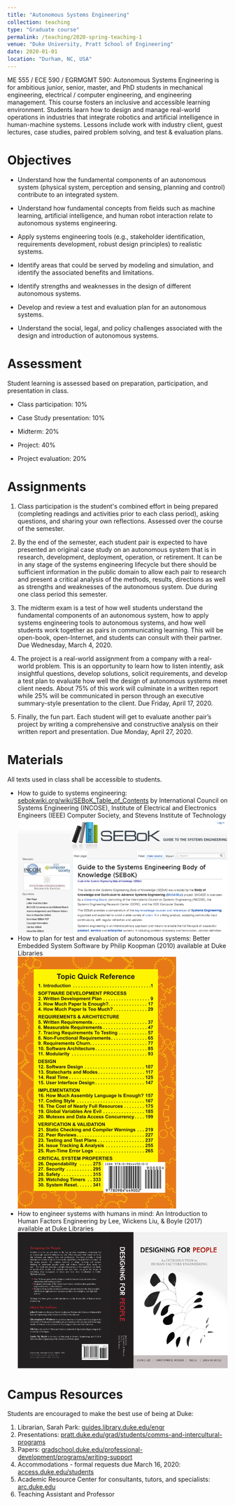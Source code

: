 ```yaml
---
title: "Autonomous Systems Engineering"
collection: teaching
type: "Graduate course"
permalink: /teaching/2020-spring-teaching-1
venue: "Duke University, Pratt School of Engineering"
date: 2020-01-01
location: "Durham, NC, USA"
--- 
```

ME 555 / ECE 590 / EGRMGMT 590: Autonomous Systems Engineering is for ambitious junior, senior, master, and PhD students in mechanical engineering, electrical / computer engineering, and engineering management. This course fosters an inclusive and accessible learning environment. Students learn how to design and manage real-world operations in industries that integrate robotics and artificial intelligence in human-machine systems. Lessons include work with industry client, guest lectures, case studies, paired problem solving, and test & evaluation plans.

Objectives
======
* Understand how the fundamental components of an autonomous system (physical system, perception and sensing, planning and control) contribute to an integrated system.

* Understand how fundamental concepts from fields such as machine learning, artificial intelligence, and human robot interaction relate to autonomous systems engineering.

* Apply systems engineering tools (e.g., stakeholder identification, requirements development, robust design principles) to realistic systems.

* Identify areas that could be served by modeling and simulation, and identify the associated benefits and limitations.

* Identify strengths and weaknesses in the design of different autonomous systems.

* Develop and review a test and evaluation plan for an autonomous systems.

* Understand the social, legal, and policy challenges associated with the design and introduction of autonomous systems.

Assessment
======
Student learning is assessed based on preparation, participation, and presentation in class.

* Class participation: 10%

* Case Study presentation: 10%

* Midterm: 20%

* Project: 40%

* Project evaluation: 20%

Assignments
======
1. Class participation is the student's combined effort in being prepared (completing readings and activities prior to each class period), asking questions, and sharing your own reflections. Assessed over the course of the semester.

2. By the end of the semester, each student pair is expected to have presented an original case study on an autonomous system that is in research, development, deployment, operation, or retirement.  It can be in any stage of the systems engineering lifecycle but there should be sufficient information in the public domain to allow each pair to research and present a critical analysis of the methods, results, directions as well as strengths and weaknesses of the autonomous system. Due during one class period this semester.

3. The midterm exam is a test of how well students understand the fundamental components of an autonomous system, how to apply systems engineering tools to autonomous systems, and how well students work together as pairs in communicating learning.  This will be open-book, open-Internet, and students can consult with their partner. Due Wednesday, March 4, 2020.

4. The project is a real-world assignment from a company with a real-world problem.  This is an opportunity to learn how to listen intently, ask insightful questions, develop solutions, solicit requirements, and develop a test plan to evaluate how well the design of autonomous systems meet client needs. About 75% of this work will culminate in a written report while 25% will be communicated in person through an executive summary-style presentation to the client. Due Friday, April 17, 2020.

5. Finally, the fun part.  Each student will get to evaluate another pair’s project by writing a comprehensive and constructive analysis on their written report and presentation. Due Monday, April 27, 2020.

Materials
======
All texts used in class shall be accessible to students.
* How to guide to systems engineering: <a href="https://sebokwiki.org/wiki/SEBoK_Table_of_Contents">sebokwiki.org/wiki/SEBoK_Table_of_Contents</a> by International Council on Systems Engineering (INCOSE), Institute of Electrical and Electronics Engineers (IEEE) Computer Society, and Stevens Institute of Technology
<br/><img src='/images/sebokwiki.org.png'>
* How to plan for test and evaluation of autonomous systems: Better Embedded System Software by Philip Koopman (2010) available at Duke Libraries
<br/><img src='/images/bess_back.gif'>
* How to engineer systems with humans in mind: An Introduction to Human Factors Engineering by Lee, Wickens Liu, & Boyle (2017) available at Duke Libraries
<br/><img src='/images/dfp_lee_cover.png'>

Campus Resources
======
Students are encouraged to make the best use of being at Duke:
1. Librarian, Sarah Park: <a href="https://guides.library.duke.edu/engr">guides.library.duke.edu/engr</a>
2. Presentations: <a href="https://pratt.duke.edu/grad/students/comms-and-intercultural-programs">pratt.duke.edu/grad/students/comms-and-intercultural-programs</a>
3. Papers: <a href="https://gradschool.duke.edu/professional-development/programs/writing-support">gradschool.duke.edu/professional-development/programs/writing-support</a>
4. Accommodations - formal requests due March 16, 2020: <a href="https://access.duke.edu/students">access.duke.edu/students</a>
5. Academic Resource Center for consultants, tutors, and specialists: <a href="https://arc.duke.edu/">arc.duke.edu</a>
6. Teaching Assistant and Professor
